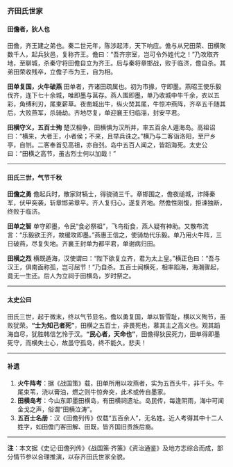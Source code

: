 ### 齐田氏世家

#### **田儋者，狄人也**

田儋，齐王建之弟也。秦二世元年，陈涉起沛，天下响应。儋与从兄田荣、田横聚数千人，起兵狄邑，复称齐王。儋曰：“吾齐宗室，岂可令外姓代之！”乃攻取齐地，至聊城，杀秦守将田儋自立为齐王。后与秦将章邯战，败于临济，儋自杀。其弟田荣收残卒，立儋子市为王，自为相。

**田单复国，火牛破燕**
 田单者，齐诸田疏属也。初为市掾，守即墨。燕昭王使乐毅伐齐，连下七十余城，唯即墨与莒存。燕人围即墨，单乃收城中牛千余，衣以五彩，角缚利刃，尾束薪草。夜凿城出牛，纵火焚其尾，牛惊冲燕阵，齐卒五千随其后，大败燕军，杀骑劫。齐地尽复，单迎襄王归临淄，封安平君。

**田横守义，五百士殉**
 楚汉相争，田横惧为汉所并，率五百余人遁海岛。高祖诏曰：“横来，大者王，小者侯；不来，且举兵诛之。”横乃与二客诣洛阳，至尸乡亭，自刎。二客奉首见高祖，亦自刭。岛中五百人闻之，皆蹈海死。太史公曰：“田横之高节，虽古烈士何以加哉！”

------

#### **田氏三世，气节千秋**

**田儋之勇**
 儋起兵时，散家财犒士，得骁骑三千。章邯围之，儋夜缒城，诈降秦军，伏甲突袭，斩章邯弟章平。齐人复归心，遂复齐地。然儋性刚愎，拒谏独断，终败于临济。

**田单之智**
 单守即墨，令民“食必祭祖”，飞鸟衔食，燕人疑有神助。又散布流言：“乐毅欲王齐，故缓攻即墨。”燕惠王信之，使骑劫代乐毅。单乃用火牛阵，三日破燕，尽复失地。齐襄王封单为都平君，单谢病归田。

**田横之烈**
 横既遁海，汉使谓曰：“陛下欲复立齐，君为太上皇。”横正色曰：“吾与汉王，俱南面称孤，岂可屈节！”乃自杀。五百士闻横死，相率蹈海，海潮骤起，竟无一生还。后人为立祠于田横岛，岁时祭之。

------

#### **太史公曰**

田氏三世，起于微末，终以气节显名。儋以勇复国，单以智雪耻，横以义殉节，虽败犹荣。
 ​**​“士为知己者死”​**​，田横之五百士，非畏死也，慕其主之高义也。观其蹈海自尽，犹胜韩信乞怜于汉。
 ​**​“民心者，天命也”​**​，田儋得狄民死力，田单得即墨死守，而横失士心，故虽守孤岛，终不能久。悲夫！

------

#### **补遗**

1. **火牛阵考**：据《战国策》载，田单所用以攻燕者，实为五百头牛，非千头。牛尾束苇，浇以膏油，燃之则牛惊奔突，此术或传自墨家。
2. **田横岛考**：今山东即墨田横岛，有田横祠遗址。岛民传，每逢阴雨，海中可闻金戈之声，俗谓“田横泣涛”。
3. **五百士名册**：汉《田儋列传》仅载“五百余人”，无名姓。近人考得其中十二人姓字，如田儋门客田解、田既，皆齐国旧贵族后裔。

------

**注**：本文据《史记·田儋列传》《战国策·齐策》《资治通鉴》及地方志综合而成，部分情节参以合理推演，以存齐田氏世家全貌。